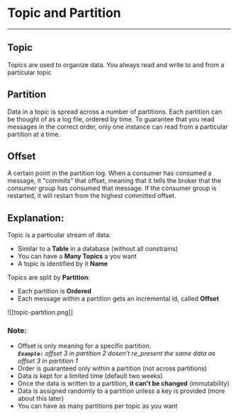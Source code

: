 # Topic and Partition

---

## Topic
Topics are used to organize data. You always read and write to and from a particular topic
&nbsp;
&nbsp;

## Partition
Data in a topic is spread across a number of partitions. Each partition can be thought of as a log file, ordered by time. To guarantee that you read messages in the correct order, only one instance can read from a particular partition at a time.
&nbsp;
&nbsp;

## Offset
A certain point in the partition log. When a consumer has consumed a message, it "commits" that offset, meaning that it tells the broker that the consumer group has consumed that message. If the consumer group is restarted, it will restart from the highest committed offset.
&nbsp;
&nbsp;

## Explanation:
Topic is a particular stream of data:
- Similar to a **Table** in a database (without all constrains)
- You can have a **Many Topics** a you want
- A topic is identified by it **Name**

Topics are split by **Partition**:
- Each partition is **Ordered**
- Each message within a partition gets an incremental id, called **Offset**

![[topic-partition.png]]
&nbsp;
&nbsp;

### Note:
-   Offset is only meaning for a specific partition.  
    _**`Example:`** offset 3 in partition 2 dosen't re_present the same data as offset 3 in partition 1_
-   Order is guaranteed only within a partition (not across partitions)
-   Data is kept for a limited time (default two weeks)
-   Once the data is written to a partition, **it can't be changed** (immutability)
-   Data is assigned randomly to a partition unless a key is provided (more about this later)
-   You can have as many partitions per topic as you want